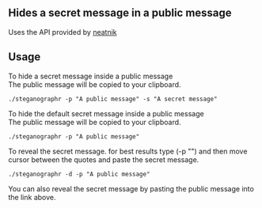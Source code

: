 ## Hides a secret message in a public message
Uses the API provided by [neatnik](https://neatnik.net/steganographr/)

## Usage
To hide a secret message inside a public message\
The public message will be copied to your clipboard.
```
./steganographr -p "A public message" -s "A secret message"
```

To hide the default secret message inside a public message\
The public message will be copied to your clipboard.
```
./steganographr -p "A public message"
```

To reveal the secret message.
for best results type (-p "") and then move cursor between the quotes and paste the secret message.
```
./steganographr -d -p "A public message"
```

You can also reveal the secret message by pasting the public message into the link above.

